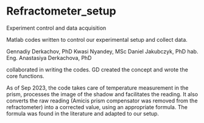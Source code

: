 # Refractometer_setup
Experiment control and data acquisition

Matlab codes written to control our experimental setup and collect data.

Gennadiy Derkachov, PhD
Kwasi Nyandey, MSc
Daniel Jakubczyk, PhD hab. Eng.
Anastasiya Derkachova, PhD

collaborated in writing the codes. GD created the concept and wrote the core functions.

As of Sep 2023, the code takes care of temperature measurement in the prism,
processes the image of the shadow and facilitates the reading.
It also converts the raw reading (Amicis prism compensator was removed from the refractometer) into a corrected value,
using an appropriate formula. The formula was found in the literature and adapted to our setup.

